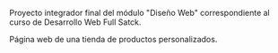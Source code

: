 Proyecto integrador final del módulo "Diseño Web" correspondiente al curso de Desarrollo Web Full Satck.

Página web de una tienda de productos personalizados.
